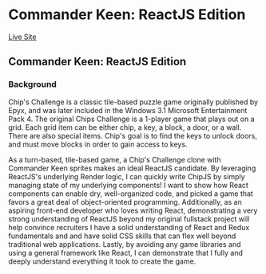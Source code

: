 # Commander Keen: ReactJS Edition
[Live Site](http://commanderkeen.io)


## Commander Keen:  ReactJS Edition

### Background

Chip's Challenge is a classic tile-based puzzle game originally published by Epyx, and was later included in the Windows 3.1 Microsoft Entertainment Pack 4. The original Chips Challenge is a 1-player game that plays out on a grid.  Each grid item can be either chip, a key, a block, a door, or a wall.  There are also special items.
Chip's goal is to find the keys to unlock doors, and must move blocks in order to gain access to keys.

As a turn-based, tile-based game, a Chip's Challenge clone with Commander Keen sprites makes an ideal ReactJS candidate. By leveraging ReactJS's underlying Render logic, I can quickly write ChipJS by simply managing state of my underlying components! I want to show how React components can enable dry, well-organized code, and picked a game that favors a great deal of object-oriented programming.  Additionally, as an aspiring front-end developer who loves writing React, demonstrating a very strong understanding of ReactJS beyond my original fullstack project will help convince recruiters I have a solid understanding of React and Redux fundamentals and and have solid CSS skills that can flex well beyond traditional web applications. Lastly, by avoiding any game libraries and using a general framework like React, I can demonstrate that I fully and deeply understand everything it took to create the game.

